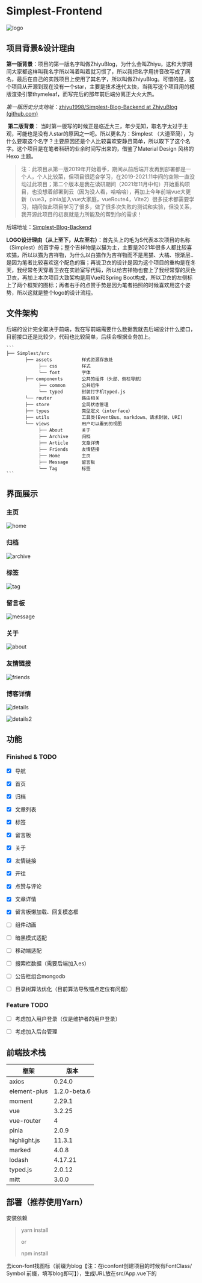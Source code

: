 # Simplest-Frontend

![logo](github_image/logo.png)

## 项目背景&设计理由

​    **第一版背景**：项目的第一版名字叫做ZhiyuBlog，为什么会叫Zhiyu，这和大学期间大家都这样叫我名字所以叫着叫着就习惯了，所以我把名字用拼音改写成了网名，最后在自己的实践项目上使用了其名字，所以叫做ZhiyuBlog。可惜的是，这个项目从开源到现在没有一个star，主要是技术迭代太快，当我写这个项目用的模版渲染引擎thymeleaf，而写完后的那年前后端分离正大火大热。

*第一版历史分支地址*：[zhiyu1998/Simplest-Blog-Backend at ZhiyuBlog (github.com)](https://github.com/zhiyu1998/Simplest-Blog-Backend/tree/ZhiyuBlog)

​    **第二版背景**： 当时第一版写的时候正是临近大三，年少无知，取名字太过于主观，可能也是没有人star的原因之一吧。所以更名为：Simplest （大道至简），为什么要取这个名字？主要原因还是个人比较喜欢安静且简单，所以取下了这个名字。这个项目是在笔者科研的业余时间写出来的，借鉴了Material Design 风格的 Hexo 主题。

> 注：此项目从第一版2019年开始着手，期间从前后端开发再到部署都是一个人，个人比较菜，但项目很适合学习，在2019-2021.11中间的空隙一直没动过此项目；第二个版本是我在读研期间（2021年11月中旬）开始重构项目，也没想着部署到云（因为没人看，哈哈哈），再加上今年前端vue大更新（vue3，pinia加入vue大家庭，vueRoute4，Vite2）很多技术都需要学习，期间做此项目学习了很多，做了很多次失败的测试和实验，但没关系，我开源此项目的初衷就是力所能及的帮到你的需求！

后端地址：[Simplest-Blog-Backend](https://github.com/zhiyu1998/Simplest-Blog-Backend)

​	**LOGO设计理由（从上至下，从左至右）**：首先头上的毛为S代表本次项目的名称（Simplest）的首字母；整个吉祥物是以猫为主，主要是2021年很多人都比较喜欢猫，所以以猫为吉祥物，为什么以白猫作为吉祥物而不是黑猫、大橘、银渐层..是因为笔者比较喜欢这个配色的猫；再说卫衣的设计是因为这个项目的重构是在冬天，我经常冬天穿着卫衣在实验室写代码，所以给吉祥物也套上了我经常穿的灰色卫衣，再加上本次项目大致架构是用Vue和Spring Boot构成，所以卫衣的左侧标上了两个框架的图标；再者右手的点赞手势是因为笔者拍照的时候喜欢用这个姿势，所以这就是整个logo的设计流程。

## 文件架构

后端的设计完全取决于前端，我在写前端需要什么数据我就去后端设计什么接口，目前接口还是比较少，代码也比较简单，后续会根据业务加上。

````
```
├── Simplest/src
       ├── assets           样式资源存放处
       		├── css			样式
            └── font		字体
       ├── components		公共的组件（头部、侧栏导航）
       		├── common		公共组件
            └── typed		封装打字机typed.js
       └── router       	路由相关
       ├── store            全局状态管理
       ├── types        	类型定义（interface）
       ├── utils            工具类(EventBus、markdown、请求封装、URI)
       └── views        	用户可以看到的视图
            ├── About       关于
            ├── Archive     归档
            ├── Article     文章详情
            ├── Friends     友情链接
            ├── Home        主页
            ├── Message     留言板
            └── Tag			标签
```
````



## 界面展示

### 主页

![home](github_image/home.png)

### 归档

![archive](github_image/archive.png)

### 标签

![tag](github_image/tag.png)

### 留言板

![message](github_image/message.png)

### 关于

![about](github_image/about.png)

### 友情链接

![friends](github_image/friends.png)

### 博客详情

![details](github_image/details.png)

![details2](github_image/details2.png)



## 功能

### Finished & TODO

- [x] 导航
- [x] 首页
- [x] 归档  
- [x] 文章列表
- [x] 标签
- [x] 留言板
- [x] 关于
- [x] 友情链接 
- [x] 开往
- [x] 点赞与评论
- [x] 文章详情
- [x] 留言板懒加载、回复模态框
- [ ] 组件动画
- [ ] 暗黑模式适配
- [ ] 移动端适配
- [ ] 搜索栏数据（需要后端加入es）
- [ ] 公告栏组合mongodb
- [ ] 目录树算法优化（目前算法导致锚点定位有问题）



### Feature TODO

- [ ] 考虑加入用户登录（仅是维护者的用户登录）
- [ ] 考虑加入后台管理



## 前端技术栈

| 框架         | 版本         |
| ------------ | ------------ |
| axios        | 0.24.0       |
| element-plus | 1.2.0-beta.6 |
| moment       | 2.29.1       |
| vue          | 3.2.25       |
| vue-router   | 4            |
| pinia        | 2.0.9        |
| highlight.js | 11.3.1       |
| marked       | 4.0.8        |
| lodash       | 4.17.21      |
| typed.js     | 2.0.12       |
| mitt         | 3.0.0        |



## 部署（推荐使用Yarn）

安装依赖

> yarn install
>
> or
>
> npm install

去icon-font找图标（前缀为blog【注：在iconfont创建项目的时候有FontClass/
Symbol 前缀，填写blog即可】），生成URL放在src/App.vue下的<style>标签内

> @import '//at.alicdn.com/t/xxxxxxxxxxxxxxxxxxxxx.css';

运行

> yarn run dev
>
> or
>
> npm run serve

如果你懒得看背景，需要启动后端整个项目才完整：

[Simplest-Blog-Backend](https://github.com/zhiyu1998/Simplest-Blog-Backend)



## 致谢

​	笔者一直在纠结要不要写这个致谢，看了很多开源的博客的致谢，很多感谢老婆、感谢女朋友的、感谢朋友的，笔者整个项目从头到尾都是一个人在搞也不是因为笔者生活比较自闭，但愿下一个版本（vue的下一个大版本）我能感谢我的女朋友[狗头]。那项目的结尾，我就感谢一下我自己在人生的20多年能学到这么多知识并将其运用和未来有幸能贡献此仓库的你…






